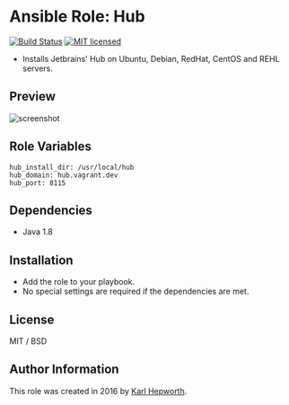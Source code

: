 # Ansible Role: Hub

[![Build Status](https://travis-ci.org/fubarhouse/ansible-role-hub.svg?branch=master)](https://travis-ci.org/fubarhouse/ansible-role-hub)
[![MIT licensed](https://img.shields.io/badge/license-MIT-blue.svg)](https://raw.githubusercontent.com/fubarhouse/ansible-role-hub/master/LICENSE)

* Installs Jetbrains' Hub on Ubuntu, Debian, RedHat, CentOS and REHL servers.

## Preview
![screenshot](https://raw.githubusercontent.com/fubarhouse/ansible-role-hub/master/images/splash-screen.png)

## Role Variables

    hub_install_dir: /usr/local/hub
    hub_domain: hub.vagrant.dev
    hub_port: 8115

## Dependencies

* Java 1.8

## Installation

* Add the role to your playbook.
* No special settings are required if the dependencies are met.

## License

MIT / BSD

## Author Information

This role was created in 2016 by [Karl Hepworth](https://twitter.com/fubarhouse).
